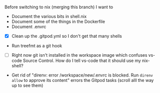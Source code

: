 Before switching to nix (merging this branch) I want to

- Document the various bits in shell.nix
- Document some of the things in the Dockerfile
- Document .envrc
- [x] Clean up the .gitpod.yml so I don't get that many shells
- Run treefmt as a git hook

- [ ] Right now git isn't installed in the workspace image which confuses vs-code Source Control. How do I tell vs-code that it should use my nix-shell?

- Get rid of "direnv: error /workspace/new/.envrc is blocked. Run `direnv allow` to approve its content" errors the Gitpod tasks (scroll alll the way up to see them)
